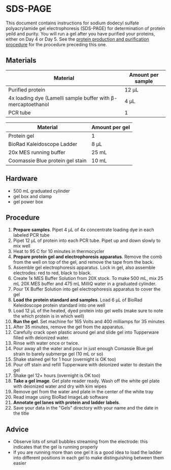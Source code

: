 # SDS-PAGE 

This document contains instructions for sodium dodecyl sulfate polyacrylamide gel electrophoresis (SDS-PAGE) for determination of protein yeild and purity. You will run a gel after you have purified your proteins, either on Day 4 or Day 5. See the [protein production and purification procedure](https://github.com/dacarlin/bagel-protocol/blob/master/production.md) for the procedure preceding this one. 

## Materials

Material | Amount per sample
-------------|-----------
Purified protein | 12 µL 
4x loading dye (Lamelli sample buffer with β-mercaptoethanol | 4 µL
PCR tube | 1 

Material | Amount per gel 
----------|------------
Protein gel | 1
BioRad Kaleidoscope Ladder | 8 µL 
20x MES running buffer | 25 mL
Coomassie Blue protein gel stain | 10 mL

## Hardware 

+ 500 mL graduated cylinder 
+ gel box and clamp  
+ gel power box 

## Procedure

1. **Prepare samples**. Pipet 4 µL of 4x concentrate loading dye in each labeled PCR tube
2. Pipet 12 µL of protein into each PCR tube. Pipet up and down slowly to mix well
3. Heat to 95 C for 10 minutes in thermocycler
4. **Prepare protein gel and electrophoresis apparatus**. Remove the comb from the well on top of the gel, and remove the tape from the back.
5. Assemble gel electrophoresis apparatus. Lock in gel, also assemble electrodes: red to red, black to black. 
6. Create 1x MES Buffer Solution from 20X stock. To make 500 mL, mix 25 mL 20X MES buffer and 475 mL MilliQ water in a graduated cylinder.
7. Pour 1X Buffer Solution into gel electrophoresis apparatus to cover the gel 
8. **Load the protein standard and samples**. Load 6 µL of BioRad Keleidoscope protein standard into one well 
9. Load 12 µL of the heated, dyed protein into gel wells (make sure to note the which protein is in which well)
10. **Run the gel**. Set machine for 165 Volts and 400 milliamps for 35 minutes 
12. After 35 minutes, remove the gel from the apparatus.
13. Carefully crack open plastic around gel and slide gel into Tupperware filled with deionized water. 
14. Rinse with water once or twice. 
15. Pour away all the water and pour in just enough Comassie Blue gel strain to barely submerge gel (10 mL or so)
14. Shake stained gel for 1 hour (overnight is OK too) 
15. Pour off stain and refill Tupperware with deionized water to destain the gel 
16. Shake gel 12+ hours (overnight is OK too)
17. **Take a gel image**. Get plate reader ready. Wash off the white gel plate with deionized water and dry with kim wipes
19. Remove gel from the water and plate in the center of the white tray 
20. Read image using BioRad ImageLab software
21. **Annotate gel lanes with protein and ladder labels**. 
21. Save your data in the "Gels" directory with your name and the date in the title 

## Advice 

+ Observe lots of small bubbles streaming from the electrode: this indicates that the gel is running properly
+ If you are running more than one gel it is a good idea to load the ladder into different positions in each gel to make distinguishing between them easier
